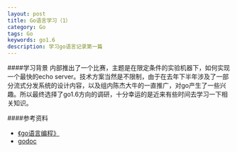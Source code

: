 ```yaml
---
layout: post
title: Go语言学习（1）
category: Go
tags: Go
keywords: go1.6
description: 学习go语言记录第一篇
---
```


####学习背景
内部推出了一个比赛，主题是在限定条件的实验机器下，如何实现一个最快的echo server。技术方案当然是不限制，由于在去年下半年涉及了一部分流式分发系统的设计内容，以及组内陈杰大牛的一直推广，对go产生了一些兴趣。所以最终选择了go1.6方向的调研，十分幸运的是近来有些时间去学习一下相关知识。



####参考资料
- [《go语言编程》](https://book.douban.com/subject/11577300/)
- [godoc](http://localhost:6060)